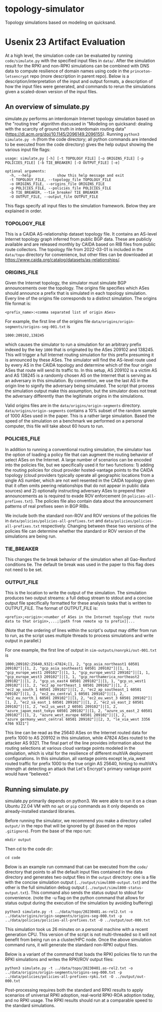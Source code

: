 # topology-simulator
Topology simulations based on modeling on quicksand.

# Usenix 23 Artifact Evaluation
At a high level, the simulation code can be evaluated by running ```code/simulate.py``` with the specified input files in ```data/```. After the simulation result for the RPKI and non-RPKI simulations can be combined with DNS data to compute resilience of domain names using code in the ```princeton-letsencrypt``` repo (more description in parent repo). Below is a description/interpretation of the input and output formats, a description of how the input files were generated, and commands to rerun the simulations given a scaled-down version of the input files.

## An overview of simulate.py
simulate.py performs an interdomain Internet topology simulation based on the "routing tree" algorithm discussed in "Modeling on quicksand: dealing with the scarcity of ground truth in interdomain routing data" (https://dl.acm.org/doi/10.1145/2096149.2096155). Running ```python3 simulate.py -h``` (from the code directory; all python commands are intended to be executed from the code directory) gives the help output showing the various input file flags:

```
usage: simulate.py [-h] [-t TOPOLOGY_FILE] [-o ORIGINS_FILE] [-p POLICIES_FILE] [-b TIE_BREAKER] [-O OUTPUT_FILE] [-e]

optional arguments:
  -h, --help            show this help message and exit
  -t TOPOLOGY_FILE, --topology_file TOPOLOGY_FILE
  -o ORIGINS_FILE, --origins_file ORIGINS_FILE
  -p POLICIES_FILE, --policies_file POLICIES_FILE
  -b TIE_BREAKER, --tie_breaker TIE_BREAKER
  -O OUTPUT_FILE, --output_file OUTPUT_FILE
```

This flags specify all input files to the simulation framework. Below they are explained in order.

### TOPOLOGY_FILE
This is a CAIDA AS-relationship dataset topology file. It contains an AS-level Internet topology graph inferred from public BGP data. These are publicly available and are released monthly by CAIDA based on RIB files from public route collectors. The topology file from 2022-03-01 is included in the ```data/topo``` directory for convenience, but other files can be downloaded at https://www.caida.org/catalog/datasets/as-relationships/.

### ORIGINS_FILE
Given the Internet topology, the simulator must simulate BGP announcements over the topology. The origins file specifies which ASes should announce a prefix that is simulated in each topology simulation. Every line of the origins file corresponds to a distinct simulation. The origins file format is:

```
<prefix_name>:<comma separated list of origin ASes>
```

For example, the first line of the origins file ```data/origins/origin-segments/origins-seg-001.txt``` is 

```
1000:209102,138245
```

which causes the simulator to run a simulation for an arbitrary prefix indexed by the key ```1000``` that is originated by the ASes 209102 and 138245. This will trigger a full Internet routing simulation for this prefix presuming it is announced by these ASes. The simulator will find the AS-level route used by every AS in the CAIDA topology and determine which of the four origin ASes that route will send its traffic to. In this setup, AS 209102 is a victim AS and AS 138245 is a randomly chosen AS on the Internet that is serving as an adversary in this simulation. By convention, we use the last AS in the origin line to signify the adversary being simulated. The script that process the simulation output make this assumption, but the simulator does not treat the adversary differently than the legitimate origins in the simulations.

Valid origins files are in the ```data/origins/origin-segments``` directory. ```data/origins/origin-segments``` contains a 10% subset of the random sample of 1000 ASes used in the paper. This is a rather large simulation. Based the speed of the simulation on a benchmark we performed on a personal computer, this file will take about 60 hours to run.

### POLICIES_FILE

In addition to running a conventional routing simulation, the simulator has the option of loading a policy file that can augment the routing behavior of select ASes on the Internet. A large number of scenarios can be encoded into the policies file, but we specifically used it for two functions: 1) adding the routing policies for cloud provider hosted-vantage points to the CAIDA topology (cloud providers typically operate all geographic locations from a single AS number, which are not well resented in the CAIDA topology given that it often omits peering relationships that do not appear in public data sources) and 2) optionally instructing adversary ASes to prepend their announcements as is required to evade ROV enforcement (in ```policies-all-prefixes.txt```). The policies file also contain data about the announcement patterns of real prefixes seen in BGP RIBs.

We include both the standard non-ROV and ROV versions of the policies file in ```data/policies/policies-all-prefixes.txt``` and ```data/policies/policies-all-prefixes.txt``` respectively. Changing between these two versions of the policies file can determine whether the standard or ROV version of the simulations are being run.

### TIE_BREAKER
This changes the tie break behavior of the simulation when all Gao-Rexford conditions tie. The default tie break was used in the paper to this flag does not need to be set.

### OUTPUT_FILE
This is the location to write the output of the simulation. The simulation produces two output streams: a full debug stream to stdout and a concise output file specifically formatted for these analysis tasks that is written to OUTPUT_FILE. The format of OUTPUT_FILE is:

```
<prefix>;<origin>:<number of ASes in the Internet topology that route data to that origin>,...;[path from remote vp to prefix]|...
```

(Note that the ordering of lines within the script's output may differ from run to run, as the script uses multiple threads to process simulations and write output in parallel.)

For one example, the first line of output in ```sim-outputs/nonrpki/out-001.txt``` is


```1000;209102:25640,9321:47824;[1, 2, "gcp_asia_northeast1 60501 209102"]|[1, 2, "gcp_asia_southeast1 60501 209102"]|[1, 1, "gcp_europe_west1 209102"]|[1, 1, "gcp_europe_west2 209102"]|[1, 1, "gcp_europe_west3 209102"]|[1, 1, "gcp_northamerica_northeast2 209102"]|[1, 2, "gcp_us_east4 60501 209102"]|[1, 1, "gcp_us_west1 209102"]|[1, 2, "ec2_ap_northeast_1 60501 209102"]|[1, 2, "ec2_ap_south_1 60501 209102"]|[1, 2, "ec2_ap_southeast_1 60501 209102"]|[1, 2, "ec2_eu_central_1 60501 209102"]|[1, 2, "ec2_eu_north_1 60501 209102"]|[1, 2, "ec2_eu_west_3 60501 209102"]|[1, 2, "ec2_sa_east_1 60501 209102"]|[1, 2, "ec2_us_east_2 60501 209102"]|[1, 2, "ec2_us_west_2 60501 209102"]|[1, 2, "azure_japan_east_tokyo 60501 209102"]|[1, 2, "azure_us_east_2 60501 209102"]|[1, 2, "azure_west_europe 60501 209102"]|[1, 2, "azure_germany_west_central 60501 209102"]|[2, 3, "le_via_west 3356 4766 9321"]```

This line can be read as the 25640 ASes on the Internet routed data for prefix 1000 to AS 209102 in this simulation, while 47824 ASes routed to the attacker AS 9321. The final part of the line provides information about the routing selections at various cloud vantage points modeled in the simulation, which is vital for the resilience of different multiVA deployment configurations. In this simulation, all vantage points except le_via_west routed traffic for prefix 1000 to the true origin AS 25640, hinting to multiVA's strength at detecting an attack that Let's Encrypt's primary vantage point would have "believed."

## Running simulate.py

simulate.py primarily depends on python3. We were able to run it on a clean Ubuntu 22.04 VM with no ```apt``` or ```pip``` commands as it only depends on already-installed standard libraries.

Before running the simulator, we recommend you make a directory called ```output/``` in the repo that will be ignored by git (based on the repos ```.gitignore```). From the base of the repo run:

```mkdir output```

Then cd to the code dir:

```cd code```

Below is an example run command that can be executed from the ```code/``` directory that points to all the default input files contained in the data directory and generates two output files in the ```output``` directory: one is a file with the concise simulation output (```../output/simul800-output.txt```) and the other is the full simulation debug output (```../output/simul800-status-output.txt```). This command also sends the status output to stdout for convenience. (note the -u flag on the python command that allows for status output during the execution of the simulation by avoiding buffering)

```python3 simulate.py -t ../data/topo/20230401.as-rel2.txt -o ../data/origins/origin-segments/origins-seg-000.txt -p ../data/policies/policies-all-prefixes.txt -O ../output/out-000.txt ```

This simulation took us 26 minutes on a personal machine with a recent generation CPU. This version of the script is not multi-threaded so it will not benefit from being run on a cluster/HPC node. Once the above simulation command runs, it will generate the standard non-RPKI output files.

Below is a variant of the command that loads the RPKI policies file to run the RPKI simulations and writes the RPKI/ROV output files:

```python3 simulate.py -t ../data/topo/20230401.as-rel2.txt -o ../data/origins/origin-segments/origins-seg-000.txt -p ../data/policies/policies-all-prefixes-rpki.txt -O ../output/out-000.txt ```

Post-processing requires both the standard and RPKI results to apply scenarios of universal RPKI adoption, real-world RPKI-ROA adoption today, and no RPKI usage. The RPKI results should run at a comparable speed to the standard simulations.
